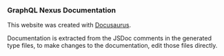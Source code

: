 ### GraphQL Nexus Documentation

This website was created with [Docusaurus](https://docusaurus.io/).

Documentation is extracted from the JSDoc comments in the generated type files,
to make changes to the documentation, edit those files directly.
